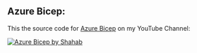 ## Azure Bicep:

This the source code for [Azure Bicep](https://youtu.be/73QwFjgHGTA) on my YouTube Channel:


[![Azure Bicep by Shahab](https://img.youtube.com/vi/73QwFjgHGTA/0.jpg)](https://youtu.be/73QwFjgHGTA)

